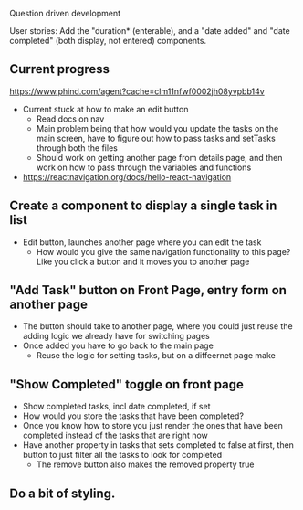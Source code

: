 Question driven development

User stories:
Add the "duration* (enterable), and a "date added" and "date completed" (both display, not entered) components.

## Current progress
https://www.phind.com/agent?cache=clm11nfwf0002jh08yvpbb14v
- Current stuck at how to make an edit button
   - Read docs on nav
   - Main problem being that how would you update the tasks on the main screen, have to figure out how to pass tasks and setTasks through both the files
   - Should work on getting another page from details page, and then work on how to pass through the variables and functions
- https://reactnavigation.org/docs/hello-react-navigation
   
## Create a component to display a single task in list
- Edit button, launches another page where you can edit the task
  - How would you give the same navigation functionality to this page? Like you click a button and it moves you to another page
## "Add Task" button on Front Page, entry form on another page
- The button should take to another page, where you could just reuse the adding logic we already have for switching pages
- Once added you have to go back to the main page
  - Reuse the logic for setting tasks, but on a diffeernet page make
## "Show Completed" toggle on front page
- Show completed tasks, incl date completed, if set
- How would you store the tasks that have been completed?
- Once you know how to store you just render the ones that have been completed instead of the tasks that are right now
- Have another property in tasks that sets completed to false at first, then button to just filter all the tasks to look for completed
  - The remove button also makes the removed property true
## Do a bit of styling.

